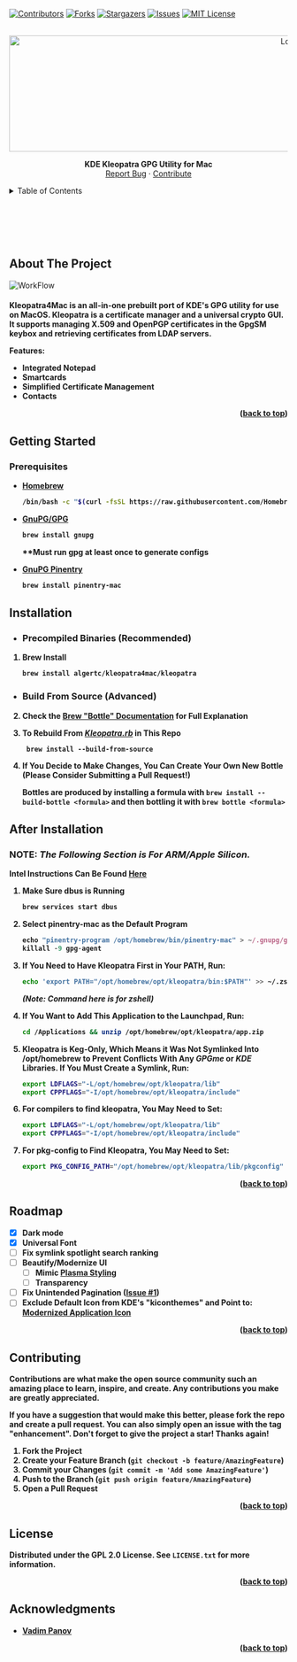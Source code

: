 

<a name="readme-top"></a>


[![Contributors][contributors-shield]][contributors-url]   [![Forks][forks-shield]][forks-url]   [![Stargazers][stars-shield]][stars-url] [![Issues][issues-shield]][issues-url]  [![MIT License][license-shield]][license-url]



<!-- PROJECT LOGO -->
<br />
<div align="center">
  <a href="https://github.com/algertc/kleopatra4mac">
    <img src="https://github.com/algertc/homebrew-kleopatra4mac/raw/main/images/kleo2_revised.png" alt="Logo" width="1000" height="210">
  </a>

  <p align="center">
      <p align="center">
    <span><strong>KDE Kleopatra GPG Utility for Mac</strong></span>
    <br />
    <a href="https://github.com/algertc/kleopatra4mac/issues">Report Bug</a>
    ·
    <a href="https://github.com/algertc/kleopatra4mac/pulls">Contribute</a>
  </p>
</div>



<!-- TABLE OF CONTENTS -->
<details>
  <summary>Table of Contents</summary>
  <ol>
    <li>
      <a href="#about-the-project">About The Project</a>
    </li>
    <li>
      <a href="#getting-started">Getting Started</a>
      <ul>
        <li><a href="#prerequisites">Prerequisites</a></li>
        <li><a href="#installation">Installation</a></li>
      </ul>
    </li>
    <li><a href="#roadmap">Roadmap</a></li>
    <li><a href="#contributing">Contributing</a></li>
    <li><a href="#license">License</a></li>
    <li><a href="#acknowledgments">Acknowledgments</a></li>
  </ol>
</details>


<br></br>
<br></br>

<!-- ABOUT THE PROJECT -->
## About The Project

![WorkFlow](https://raw.githubusercontent.com/algertc/kleopatra4mac/main/images/render.png "Workflow")

<h4>Kleopatra4Mac is an all-in-one prebuilt port of KDE's GPG utility for use on MacOS. Kleopatra is a certificate manager and a universal crypto GUI. It supports managing X.509 and OpenPGP certificates in the GpgSM keybox and retrieving certificates from LDAP servers.

<strong>Features:
* Integrated Notepad
* Smartcards
* Simplified Certificate Management
* Contacts

<p align="right">(<a href="#readme-top">back to top</a>)</p>




<!-- GETTING STARTED -->
## Getting Started


### Prerequisites

* [Homebrew](https://brew.sh/)
  ```sh
  /bin/bash -c "$(curl -fsSL https://raw.githubusercontent.com/Homebrew/install/HEAD/install.sh)"
  ```

* [GnuPG/GPG](https://www.gnupg.org/)
  ```sh
  brew install gnupg
  ```
  **Must run gpg at least once to generate configs

* [GnuPG Pinentry](https://www.gnupg.org/related_software/pinentry/index.html)
  ```sh
  brew install pinentry-mac
  ```

## Installation
* ### <strong>Precompiled Binaries (Recommended)</strong>

1. Brew Install

   ```sh
   brew install algertc/kleopatra4mac/kleopatra
   ```

  * ### Build From Source (Advanced)
2. Check the [Brew "Bottle" Documentation](https://docs.brew.sh/Bottles) for Full Explanation

3.  To Rebuild From [*Kleopatra.rb*](https://github.com/algertc/homebrew-kleopatra4mac/blob/main/kleopatra.rb)  in This Repo

	   `` brew install --build-from-source``
4.  If  You Decide to Make Changes, You Can Create Your Own New Bottle (**Please Consider Submitting  a  Pull Request!)**

	Bottles are produced by installing a formula with `brew install --build-bottle <formula>` and then bottling it with `brew bottle <formula>`

## After Installation
### NOTE: *The Following Section is For ARM/Apple Silicon.*  
**Intel Instructions Can Be Found [Here](https://github.com/algertc/homebrew-kleopatra4mac/blob/main/intel_instructions.md)**
  
  
1. Make Sure dbus is Running
   ```sh
   brew services start dbus
   ```
2. Select <strong>pinentry-mac</strong> as the Default Program
   ```js
   echo "pinentry-program /opt/homebrew/bin/pinentry-mac" > ~/.gnupg/gpg-agent.conf
   killall -9 gpg-agent
   ```
3. If You Need to Have Kleopatra First in Your PATH, Run:
   ```sh
   echo 'export PATH="/opt/homebrew/opt/kleopatra/bin:$PATH"' >> ~/.zshrc
   ```
    ***(Note: Command here is for zshell)***

4. If You Want to Add This Application to the Launchpad, Run:
   ```sh
   cd /Applications && unzip /opt/homebrew/opt/kleopatra/app.zip
   ```

5. Kleopatra is Keg-Only, Which Means it Was Not Symlinked Into /opt/homebrew to Prevent Conflicts With Any *GPGme* or *KDE* Libraries. If You Must Create a Symlink, Run:
   ```sh
   export LDFLAGS="-L/opt/homebrew/opt/kleopatra/lib"
   export CPPFLAGS="-I/opt/homebrew/opt/kleopatra/include"
   ```

6. For compilers to find kleopatra, You May Need to Set:
   ```sh
   export LDFLAGS="-L/opt/homebrew/opt/kleopatra/lib"
   export CPPFLAGS="-I/opt/homebrew/opt/kleopatra/include"
   ```

7. For pkg-config to Find Kleopatra, You May Need to Set:
   ```sh
   export PKG_CONFIG_PATH="/opt/homebrew/opt/kleopatra/lib/pkgconfig"
   ```
<p align="right">(<a href="#readme-top">back to top</a>)</p>



<!-- ROADMAP -->
## Roadmap

- [x] Dark mode
- [x] Universal Font
- [ ] Fix symlink spotlight search ranking
- [ ] Beautify/Modernize UI
	- [ ] Mimic [Plasma Styling](https://kde.org/images/screenshots/kleopatra.png)
	- [ ] Transparency
- [ ] Fix Unintended Pagination ([Issue #1](https://github.com/algertc/homebrew-kleopatra4mac/issues/1))
- [ ] Exclude Default Icon from KDE's "kiconthemes" and Point to:  [Modernized Application Icon](https://github.com/algertc/homebrew-kleopatra4mac/blob/main/images/Icon.svg)

<p align="right">(<a href="#readme-top">back to top</a>)</p>



<!-- CONTRIBUTING -->
## Contributing

Contributions are what make the open source community such an amazing place to learn, inspire, and create. Any contributions you make are **greatly appreciated**.

If you have a suggestion that would make this better, please fork the repo and create a pull request. You can also simply open an issue with the tag "enhancement".
Don't forget to give the project a star! Thanks again!

1. Fork the Project
2. Create your Feature Branch (`git checkout -b feature/AmazingFeature`)
3. Commit your Changes (`git commit -m 'Add some AmazingFeature'`)
4. Push to the Branch (`git push origin feature/AmazingFeature`)
5. Open a Pull Request

<p align="right">(<a href="#readme-top">back to top</a>)</p>



<!-- LICENSE -->
## License

Distributed under the GPL 2.0 License. See `LICENSE.txt` for more information.

<p align="right">(<a href="#readme-top">back to top</a>)</p>

<!-- ACKNOWLEDGMENTS -->
## Acknowledgments

* [Vadim Panov](https://www.linkedin.com/in/vadim-panov-55a5a036)

<p align="right">(<a href="#readme-top">back to top</a>)</p>

[contributors-shield]: https://img.shields.io/github/contributors/algertc/kleopatra4mac.svg?style=for-the-badge
[contributors-url]: https://github.com/algertc/kleopatra4mac/graphs/contributors
[forks-shield]: https://img.shields.io/github/forks/algertc/kleopatra4mac.svg?style=for-the-badge
[forks-url]: https://github.com/algertc/kleopatra4mac/network/members
[stars-shield]: https://img.shields.io/github/stars/algertc/kleopatra4mac.svg?style=for-the-badge
[stars-url]: https://github.com/algertc/kleopatra4mac/stargazers
[issues-shield]: https://img.shields.io/github/issues/algertc/kleopatra4mac.svg?style=for-the-badge
[issues-url]: https://github.com/algertc/kleopatra4mac/issues
[license-shield]: https://img.shields.io/github/license/algertc/kleopatra4mac.svg?style=for-the-badge
[license-url]: https://github.com/algertc/kleopatra4mac/blob/master/LICENSE.txt